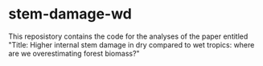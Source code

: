 # stem-damage-wd
This reposistory contains the code for the analyses of the paper entitled "Title: Higher internal stem damage in dry compared to wet tropics: where are we overestimating forest biomass?"

